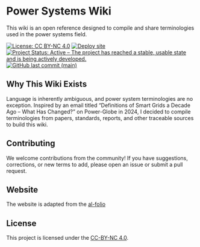 # Power Systems Wiki

This wiki is an open reference designed to compile and share terminologies used in the power systems field.

[![License: CC BY-NC 4.0](https://img.shields.io/badge/License-CC_BY--NC_4.0-lightgrey.svg)](https://github.com/ps-wiki/ps-wiki.github.io/blob/main/LICENSE)
[![Deploy site](https://github.com/ps-wiki/ps-wiki.github.io/actions/workflows/deploy.yml/badge.svg)](https://github.com/ps-wiki/ps-wiki.github.io/actions/workflows/deploy.yml)
[![Project Status: Active – The project has reached a stable, usable state and is being actively developed.](https://www.repostatus.org/badges/latest/active.svg)](https://www.repostatus.org/#active)
[![GitHub last commit (main)](https://img.shields.io/github/last-commit/ps-wiki/ps-wiki.github.io/main?label=last%20commit%20to%20master)](https://github.com/ps-wiki/ps-wiki.github.io/commits/main/)

## Why This Wiki Exists

Language is inherently ambiguous, and power system terminologies are no exception. Inspired by an email titled “Definitions of Smart Grids a Decade Ago – What Has Changed?” on Power-Globe in 2024, I decided to compile terminologies from papers, standards, reports, and other traceable sources to build this wiki.

## Contributing

We welcome contributions from the community! If you have suggestions, corrections, or new terms to add, please open an issue or submit a pull request.

## Website

The website is adapted from the [al-folio](https://github.com/alshedivat/al-folio)

## License

This project is licensed under the [CC-BY-NC 4.0](./LICENSE).
